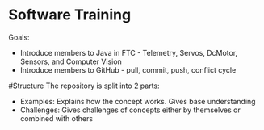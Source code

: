 # Software Training
Goals:
* Introduce members to Java in FTC - Telemetry, Servos, DcMotor, Sensors, and Computer Vision
* Introduce members to GitHub - pull, commit, push, conflict cycle

#Structure
The repository is split into 2 parts:
* Examples: Explains how the concept works. Gives base understanding
* Challenges: Gives challenges of concepts either by themselves or combined with others